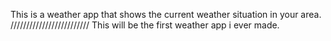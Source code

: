 This is a weather app that shows the current weather situation in your area.
/////////////////////////
This will be the first weather app i ever made.

